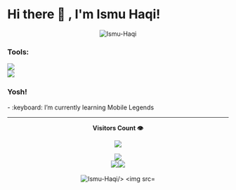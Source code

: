 # <summary><strong>Hi there :wave: , I'm Ismu Haqi!</strong></summary>

<!-- Profile View Old -->
<p align="center" ><img align="center" src="https://komarev.com/ghpvc/?username=Ismu-Haqi&label=Profile%20views&color=0e75b6&style=flat" alt="Ismu-Haqi" /> </p>

### <summary><strong>Tools:</strong></summary>
<p>
    <img src="https://img.shields.io/badge/Text%20Editor-Visual%20Studio%20Code-blue?&logo=visual%20studio%20code&logoColor=blue" /> <br>
    <img src="https://img.shields.io/badge/Local%20Server-Laragon-blue?&logo=laragon&logoColor=blue" />

</p>

### <summary><strong>Yosh!</strong></summary>
<p>
    - :keyboard: I’m currently learning Mobile Legends </br>
<p>
 
<hr>

<div align="center">

<p> <b>Visitors Count 👁️</b> </p>
<p><img src="https://profile-counter.glitch.me/{Ismu-Haqi}/count.svg" /></p>

</div>

<!-- Graph Gelombang Contributions -->
<div align="center" style="display: flex; flex-wrap: wrap; justify-content: center; align-items: center;">
  <img src="https://github-profile-summary-cards.vercel.app/api/cards/profile-details?username=Ismu-Haqi&show_icons=true&theme=github_dark">
</div>

<div align="center" style="display: flex; justify-content: center; align-items: center;">

<!-- Bar Graph Commits -->
<img src="https://github-profile-summary-cards.vercel.app/api/cards/productive-time?username=Ismu-Haqi&show_icons=true&theme=github_dark"/>

<!-- Ahmad Syaifuddin's GitHub stats-->
<img src="https://github-readme-stats.vercel.app/api?username=Ismu-Haqi&show_icons=true&theme=chartreuse-dark"/>

</div>

<br>

<div align="center" style="display:flex; justify-content: center;">
<!-- Stats Of Streak & Top Languages Used -->
<img src="https://streak-stats.demolab.com/?user=Ismu-Haqi&theme=github-light" alt="Ismu-Haqi/> <img src="https://github-readme-stats.vercel.app/api/top-langs/?username=Ismu-Haqi&layout=compact"/>

</div>
